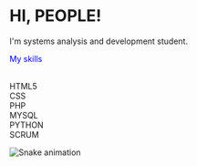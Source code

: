 # HI, PEOPLE!

I'm systems analysis and development student.

<p style="color:blue">My skills</p> </br>
HTML5 </br>
CSS </br>
PHP </br>
MYSQL </br>
PYTHON </br>
SCRUM </br>


![Snake animation](https://github.com/andre-albuquerque01/andre-albuquerque01/blob/output/github-contribution-grid-snake.svg)
